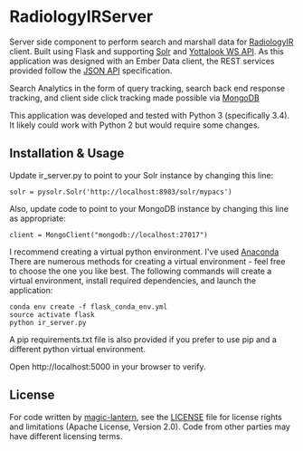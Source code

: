 # RadiologyIRServer
Server side component to perform search and marshall data for [RadiologyIR](https://github.com/magic-lantern/RadiologyIR) client. Built using Flask and supporting [Solr](http://lucene.apache.org/solr/) and [Yottalook WS API](http://yottalook.com/api). As this application was designed with an Ember Data client, the REST services provided follow the [JSON API](jsonapi.org) specification.

Search Analytics in the form of query tracking, search back end response tracking, and client side click tracking made possible via [MongoDB](https://www.mongodb.org/)

This application was developed and tested with Python 3 (specifically 3.4). It likely could work with Python 2 but would require some changes.

## Installation & Usage

Update ir_server.py to point to your Solr instance by changing this line:

```
solr = pysolr.Solr('http://localhost:8983/solr/mypacs')
```
Also, update code to point to your MongoDB instance by changing this line as appropriate:

```
client = MongoClient("mongodb://localhost:27017")
```

I recommend creating a virtual python environment. I've used [Anaconda](https://www.continuum.io/downloads) There are numerous methods for creating a virtual environment - feel free to choose the one you like best. The following commands will create a virtual environment, install required dependencies, and launch the application:

```
conda env create -f flask_conda_env.yml
source activate flask
python ir_server.py
```
A pip requirements.txt file is also provided if you prefer to use pip and a different python virtual environment.

Open http://localhost:5000 in your browser to verify.

## License

For code written by [magic-lantern](https://github.com/magic-lantern), see the [LICENSE](LICENSE.md) file for license rights and limitations (Apache License, Version 2.0).
Code from other parties may have different licensing terms.
